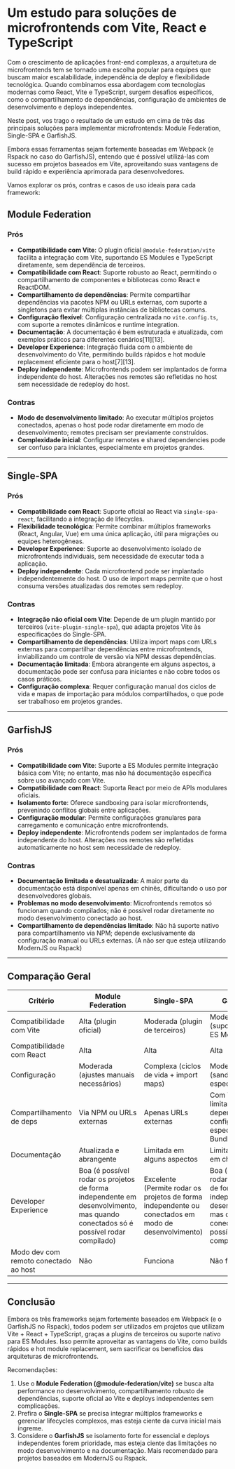 # Um estudo para soluções de microfrontends com Vite, React e TypeScript

Com o crescimento de aplicações front-end complexas, a arquitetura de microfrontends tem se tornado uma escolha popular para equipes que buscam maior escalabilidade, independência de deploy e flexibilidade tecnológica. 
Quando combinamos essa abordagem com tecnologias modernas como React, Vite e TypeScript, surgem desafios específicos, como o compartilhamento de dependências, configuração de ambientes de desenvolvimento e deploys independentes. 

Neste post, vos trago o resultado de um estudo em cima de três das principais soluções para implementar microfrontends: Module Federation, Single-SPA e GarfishJS. 

Embora essas ferramentas sejam fortemente baseadas em Webpack (e Rspack no caso do GarfishJS), entendo que é possível utilizá-las com sucesso em projetos baseados em Vite, aproveitando suas vantagens de build rápido e experiência aprimorada para desenvolvedores. 

Vamos explorar os prós, contras e casos de uso ideais para cada framework:

## Module Federation

### Prós
- **Compatibilidade com Vite**: O plugin oficial `@module-federation/vite` facilita a integração com Vite, suportando ES Modules e TypeScript diretamente, sem dependência de terceiros.
- **Compatibilidade com React**: Suporte robusto ao React, permitindo o compartilhamento de componentes e bibliotecas como React e ReactDOM.
- **Compartilhamento de dependências**: Permite compartilhar dependências via pacotes NPM ou URLs externas, com suporte a singletons para evitar múltiplas instâncias de bibliotecas comuns.
- **Configuração flexível**: Configuração centralizada no `vite.config.ts`, com suporte a remotes dinâmicos e runtime integration.
- **Documentação**: A documentação é bem estruturada e atualizada, com exemplos práticos para diferentes cenários[11][13].
- **Developer Experience**: Integração fluida com o ambiente de desenvolvimento do Vite, permitindo builds rápidos e hot module replacement eficiente para o host[7][13].
- **Deploy independente**: Microfrontends podem ser implantados de forma independente do host. Alterações nos remotes são refletidas no host sem necessidade de redeploy do host.

### Contras
- **Modo de desenvolvimento limitado**: Ao executar múltiplos projetos conectados, apenas o host pode rodar diretamente em modo de desenvolvimento; remotes precisam ser previamente construídos.
- **Complexidade inicial**: Configurar remotes e shared dependencies pode ser confuso para iniciantes, especialmente em projetos grandes.

---

## Single-SPA

### **Prós**
- **Compatibilidade com React**: Suporte oficial ao React via `single-spa-react`, facilitando a integração de lifecycles.
- **Flexibilidade tecnológica**: Permite combinar múltiplos frameworks (React, Angular, Vue) em uma única aplicação, útil para migrações ou equipes heterogêneas.
- **Developer Experience**: Suporte ao desenvolvimento isolado de microfrontends individuais, sem necessidade de executar toda a aplicação.
- **Deploy independente**: Cada microfrontend pode ser implantado independentemente do host. O uso de import maps permite que o host consuma versões atualizadas dos remotes sem redeploy.

### **Contras**
- **Integração não oficial com Vite**: Depende de um plugin mantido por terceiros (`vite-plugin-single-spa`), que adapta projetos Vite às especificações do Single-SPA.
- **Compartilhamento de dependências**: Utiliza import maps com URLs externas para compartilhar dependências entre microfrontends, inviabilizando um controle de versão via NPM dessas dependências.
- **Documentação limitada**: Embora abrangente em alguns aspectos, a documentação pode ser confusa para iniciantes e não cobre todos os casos práticos.
- **Configuração complexa**: Requer configuração manual dos ciclos de vida e mapas de importação para módulos compartilhados, o que pode ser trabalhoso em projetos grandes.

---

## **GarfishJS**

### **Prós**
- **Compatibilidade com Vite**: Suporte a ES Modules permite integração básica com Vite; no entanto, mas não há documentação específica sobre uso avançado com Vite.
- **Compatibilidade com React**: Suporta React por meio de APIs modulares oficiais.
- **Isolamento forte**: Oferece sandboxing para isolar microfrontends, prevenindo conflitos globais entre aplicações.
- **Configuração modular**: Permite configurações granulares para carregamento e comunicação entre microfrontends.
- **Deploy independente**: Microfrontends podem ser implantados de forma independente do host. Alterações nos remotes são refletidas automaticamente no host sem necessidade de redeploy.

### **Contras**
- **Documentação limitada e desatualizada**: A maior parte da documentação está disponível apenas em chinês, dificultando o uso por desenvolvedores globais.
- **Problemas no modo desenvolvimento**: Microfrontends remotos só funcionam quando compilados; não é possível rodar diretamente no modo desenvolvimento conectado ao host.
- **Compartilhamento de dependências limitado**: Não há suporte nativo para compartilhamento via NPM; depende exclusivamente da configuração manual ou URLs externas. (A não ser que esteja utilizando ModernJS ou Rspack)

---

## Comparação Geral

| Critério                              | Module Federation                       | Single-SPA                              | GarfishJS                               |
|---------------------------------------|-----------------------------------------|-----------------------------------------|-----------------------------------------|
| Compatibilidade com Vite              | Alta (plugin oficial)                   | Moderada (plugin de terceiros)          | Moderada (suporte básico a ES Modules)  |
| Compatibilidade com React             | Alta                                    | Alta                                    | Alta                                    |
| Configuração                          | Moderada (ajustes manuais necessários)  | Complexa (ciclos de vida + import maps) | Moderada (sandbox + APIs específicas)   |
| Compartilhamento de deps              | Via NPM ou URLs externas                | Apenas URLs externas                    | Com Vite é limitada, depende de configuração específica do Bundler |
| Documentação                          | Atualizada e abrangente                 | Limitada em alguns aspectos             | Limitada apenas em chinês               |
| Developer Experience                  | Boa (é possível rodar os projetos de forma independente em desenvolvimento, mas quando conectados só é possível rodar compilado) | Excelente (Permite rodar os projetos de forma independente ou conectados em modo de desenvolvimento) | Boa (é possível rodar os projetos de forma independente em desenvolvimento, mas quando conectados só é possível rodar compilado) |
| Modo dev com remoto conectado ao host | Não                                     | Funciona                                | Não funciona                            |

---

## Conclusão

Embora os três frameworks sejam fortemente baseados em Webpack (e o GarfishJS no Rspack), todos podem ser utilizados em projetos que utilizam Vite + React + TypeScript, graças a plugins de terceiros ou suporte nativo para ES Modules. 
Isso permite aproveitar as vantagens do Vite, como builds rápidos e hot module replacement, sem sacrificar os benefícios das arquiteturas de microfrontends.

Recomendações:

1. Use o **Module Federation (@module-federation/vite)** se busca alta performance no desenvolvimento, compartilhamento robusto de dependências, suporte oficial ao Vite e deploys independentes sem complicações.
2. Prefira o **Single-SPA** se precisa integrar múltiplos frameworks e gerenciar lifecycles complexos, mas esteja ciente da curva inicial mais íngreme.
3. Considere o **GarfishJS** se isolamento forte for essencial e deploys independentes forem prioridade, mas esteja ciente das limitações no modo desenvolvimento e na documentação. Mais recomendado para projetos baseados em ModernJS ou Rspack.

